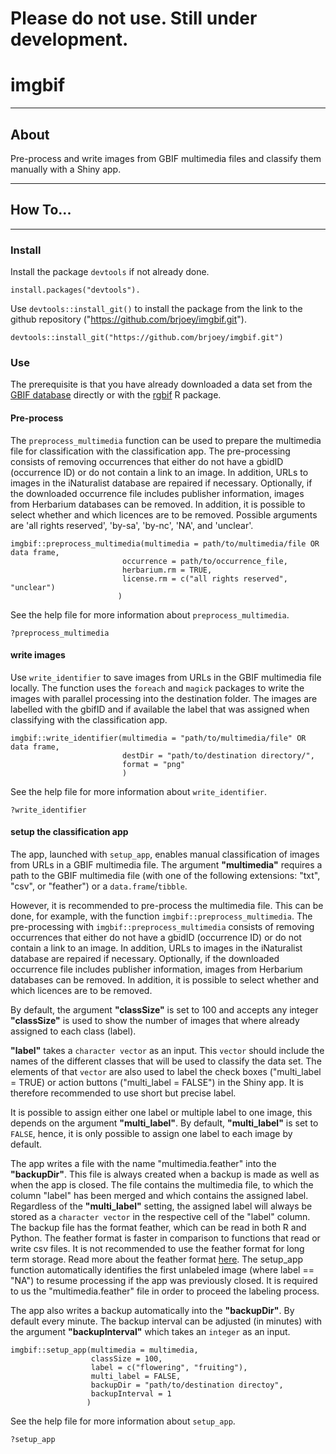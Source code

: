 # **Please do not use. Still under development.**

# imgbif

------------------------------------------------------------------------

## About

Pre-process and write images from GBIF multimedia files and classify them manually with a Shiny app.

------------------------------------------------------------------------

## How To...

------------------------------------------------------------------------

### Install

Install the package `devtools` if not already done.

```         
install.packages("devtools").
```

Use `devtools::install_git()` to install the package from the link to the github repository ("https://github.com/brjoey/imgbif.git").

```         
devtools::install_git("https://github.com/brjoey/imgbif.git")
```

### Use

The prerequisite is that you have already downloaded a data set from the [GBIF database](https://www.gbif.org/) directly or with the [rgbif](https://www.gbif.org/tool/81747/rgbif) R package.

#### Pre-process

The `preprocess_multimedia` function can be used to prepare the multimedia file for classification with the classification app. The pre-processing consists of removing occurrences that either do not have a gbidID (occurrence ID) or do not contain a link to an image. In addition, URLs to images in the iNaturalist database are repaired if necessary. Optionally, if the downloaded occurrence file includes publisher information, images from Herbarium databases can be removed. In addition, it is possible to select whether and which licences are to be removed. Possible arguments are 'all rights reserved', 'by-sa', 'by-nc', 'NA', and 'unclear'.

```         
imgbif::preprocess_multimedia(multimedia = path/to/multimedia/file OR data frame,
                         occurrence = path/to/occurrence_file,
                         herbarium.rm = TRUE,
                         license.rm = c("all rights reserved", "unclear")
                        )
```

See the help file for more information about `preprocess_multimedia`.

```         
?preprocess_multimedia
```

#### write images

Use `write_identifier` to save images from URLs in the GBIF multimedia file locally. The function uses the `foreach` and `magick` packages to write the images with parallel processing into the destination folder. The images are labelled with the gbifID and if available the label that was assigned when classifying with the classification app.

```         
imgbif::write_identifier(multimedia = "path/to/multimedia/file" OR data frame,
                         destDir = "path/to/destination directory/",
                         format = "png"
                         )
```

See the help file for more information about `write_identifier`.

```         
?write_identifier
```
#### setup the classification app

The app, launched with `setup_app`, enables manual classification of images from URLs in a GBIF multimedia file. The argument __"multimedia"__ requires a path to the GBIF multimedia file (with one of the following extensions: "txt", "csv", or "feather") or a `data.frame`/`tibble`.

However, it is recommended to pre-process the multimedia file. This can be done, for example, with the function `imgbif::preprocess_multimedia`. The pre-processing with `imgbif::preprocess_multimedia` consists of removing occurrences that either do not have a gbidID (occurrence ID) or do not contain a link to an image. In addition, URLs to images in the iNaturalist database are repaired if necessary. Optionally, if the downloaded occurrence file includes publisher information, images from Herbarium databases can be removed. In addition, it is possible to select whether and which licences are to be removed.

By default, the argument __"classSize"__ is set to 100 and accepts any integer __"classSize"__ is used to show the number of images that where already assigned to each class (label).

__"label"__ takes a `character vector` as an input. This `vector` should include the names of the different classes that will be used to classify the data set. The elements of that `vector` are also used to label the check boxes ("multi_label = TRUE) or action buttons ("multi_label = FALSE") in the Shiny app. It is therefore recommended to use short but precise label.

It is possible to assign either one label or multiple label to one image, this depends on the argument __"multi_label"__. By default, __"multi_label"__ is set to `FALSE`, hence, it is only possible to assign one label to each image by default.

The app writes a file with the name "multimedia.feather" into the __"backupDir"__. This file is always created when a backup is made as well as when the app is closed. The file contains the multimedia file, to which the column "label" has been merged and which contains the assigned label. Regardless of the __"multi_label"__ setting, the assigned label will always be stored as a `character vector` in the respective cell of the "label" column. The backup file has the format feather, which can be read in both R and Python. The feather format is faster in comparison to functions that read or write csv files. It is not recommended to use the feather format for long term storage. Read more about the feather format [here](https://posit.co/blog/feather/). The setup_app function automatically identifies the first unlabeled image (where label == "NA") to resume processing if the app was previously closed. It is required to us the "multimedia.feather" file in order to proceed the labeling process.

The app also writes a backup automatically into the __"backupDir"__. By default every minute. The backup interval can be adjusted (in minutes) with the argument __"backupInterval"__ which takes an `integer` as an input.

```         
imgbif::setup_app(multimedia = multimedia,
                  classSize = 100,
                  label = c("flowering", "fruiting"),
                  multi_label = FALSE,
                  backupDir = "path/to/destination directoy",
                  backupInterval = 1
                 )
```

See the help file for more information about `setup_app`.

```         
?setup_app
```
